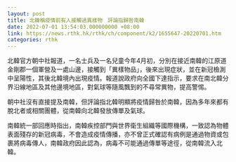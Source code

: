 ```yaml
---
layout: post
title: 北韓稱疫情前有人接觸過異樣物　評論指歸咎南韓
date: 2022-07-01 13:54:03.000000000 +08:00
link: https://news.rthk.hk/rthk/ch/component/k2/1655647-20220701.htm
categories: rthk
---
```


北韓官方朝中社報道，一名士兵及一名兒童今年4月初，分別在接近南韓的江原道金剛郡一個軍營及一處山邊，接觸到「異樣物品」，後來出現症狀，並在新冠檢測中呈陽性，其後北韓境內出現疫情。報道說政府向全國下達指示，要求在南北韓分界沿線地區及其他邊境地區，對氣球等隨風飄到的不尋常異物，提高警惕。

朝中社沒有直接提及南韓，但評論指北韓明顯將疫情歸咎於南韓，因為多年來都有脫北者或相關團體，從南韓向北韓發放傳單及氣球。

南韓統一部回應時指出，南韓疾控部門與世界衛生組織等國際機構，一致認為物體表面殘存的新冠病毒，不會造成疫情傳播，亦不曾正式確認有病例是通過物資或包裹將病毒傳人，南韓政府因此認為，病毒不可能通過傳單等途徑，從南韓流入北韓。
